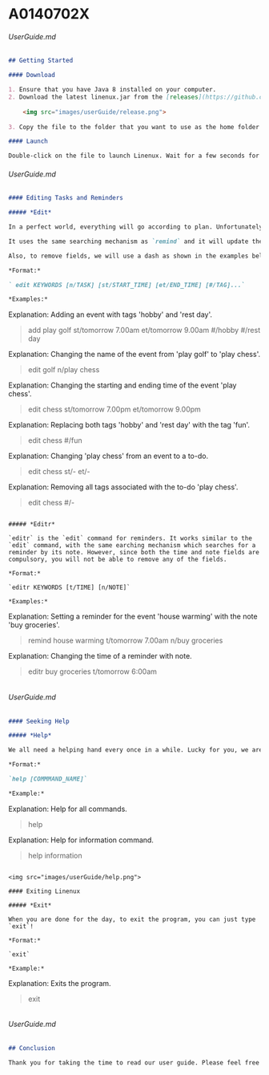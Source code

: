 # A0140702X
###### UserGuide.md
``` md
## Getting Started

#### Download

1. Ensure that you have Java 8 installed on your computer.
2. Download the latest linenux.jar from the [releases](https://github.com/CS2103AUG2016-W11-C1/main/releases) tab on our github page.
    
    <img src="images/userGuide/release.png">
    
3. Copy the file to the folder that you want to use as the home folder for Linenux.

#### Launch

Double-click on the file to launch Linenux. Wait for a few seconds for the main window to appear.

```
###### UserGuide.md
``` md
#### Editing Tasks and Reminders

##### *Edit*

In a perfect world, everything will go according to plan. Unfortunately, things change all the time and we need to be able to respond accordingly. Thus, to make any changes to your tasks, we have the `edit` command.

It uses the same searching mechanism as `remind` and it will update the respective fields of the task to their new values. However, do take note that any new tags you add to a task with replace all existing tags.

Also, to remove fields, we will use a dash as shown in the examples below. You can remove all fields except for`n/TASK_NAME`.

*Format:*

` edit KEYWORDS [n/TASK] [st/START_TIME] [et/END_TIME] [#/TAG]...`

*Examples:*

```
Explanation: Adding an event with tags 'hobby' and 'rest day'.
> add play golf st/tomorrow 7.00am et/tomorrow 9.00am #/hobby #/rest day

Explanation: Changing the name of the event from 'play golf' to 'play chess'.
> edit golf n/play chess

Explanation: Changing the starting and ending time of the event 'play chess'.
> edit chess st/tomorrow 7.00pm et/tomorrow 9.00pm

Explanation: Replacing both tags 'hobby' and 'rest day' with the tag 'fun'.
> edit chess #/fun

Explanation: Changing 'play chess' from an event to a to-do.
> edit chess st/- et/-

Explanation: Removing all tags associated with the to-do 'play chess'.
> edit chess #/-
```

##### *Editr*

`editr` is the `edit` command for reminders. It works similar to the `edit` command, with the same earching mechanism which searches for a reminder by its note. However, since both the time and note fields are compulsory, you will not be able to remove any of the fields.

*Format:*

`editr KEYWORDS [t/TIME] [n/NOTE]`

*Examples:*

```
Explanation: Setting a reminder for the event 'house warming' with the note 'buy groceries'.
> remind house warming t/tomorrow 7.00am n/buy groceries

Explanation: Changing the time of a reminder with note.
> editr buy groceries t/tomorrow 6:00am
```

```
###### UserGuide.md
``` md
#### Seeking Help

##### *Help*

We all need a helping hand every once in a while. Lucky for you, we are with you every step of the way. If you have forgotten how to use a command, or want to know more about what Linenux can do, just type `help` and we will tell you all that you need to know. Help also displays the current aliases for the command.

*Format:*

`help [COMMMAND_NAME]`

*Example:*

```
Explanation: Help for all commands.
> help

Explanation: Help for information command.
> help information
```

<img src="images/userGuide/help.png">

#### Exiting Linenux

##### *Exit*

When you are done for the day, to exit the program, you can just type `exit`!

*Format:*

`exit`

*Example:*

```
Explanation: Exits the program.
> exit
```

```
###### UserGuide.md
``` md
## Conclusion

Thank you for taking the time to read our user guide. Please feel free to post in our [issue tracker](https://github.com/CS2103AUG2016-W11-C1/linenux/issues) if you notice any bugs or have any suggestions on how to improve. We will be extremely happy to hear from you so we can make Linenux even better. With that, have fun organising your tasks!
```

